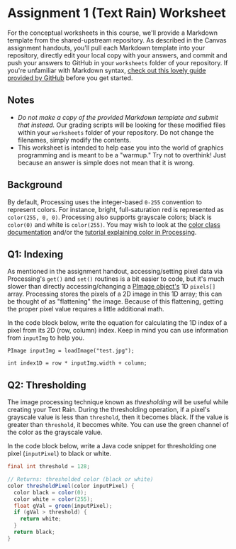 # Assignment 1 (Text Rain) Worksheet

For the conceptual worksheets in this course, we'll provide a Markdown
template from the shared-upstream repository. As described in the Canvas
assignment handouts, you'll pull each Markdown template into your repository,
directly edit your local copy with your answers, and commit and push your
answers to GitHub in your `worksheets` folder of your repository. If you're
unfamiliar with Markdown syntax, [check out this lovely guide provided by
GitHub](https://guides.github.com/features/mastering-markdown/) before you get
started.

## Notes

* _Do not make a copy of the provided Markdown template and submit that instead._
Our grading scripts will be looking for these modified files within your
`worksheets` folder of your repository. Do not change the filenames, simply
modify the contents.
* This worksheet is intended to help ease you into the world of graphics
programming and is meant to be a "warmup." Try not to overthink! Just because
an answer is simple does not mean that it is wrong.

## Background

By default, Processing uses the integer-based `0-255` convention to represent
colors. For instance, bright, full-saturation red is represented as
`color(255, 0, 0)`.  Processing also supports grayscale colors; black is
`color(0)` and white is `color(255)`. You may wish to look at the [color class
documentation](https://processing.org/reference/color_.html) and/or the
[tutorial explaining color in
Processing](https://processing.org/tutorials/color/).


## Q1: Indexing

As mentioned in the assignment handout, accessing/setting pixel data via
Processing's `get()` and `set()` routines is a bit easier to code, but it's
much slower than directly accessing/changing a [PImage
object's](https://processing.org/reference/PImage.html) 1D `pixels[]` array.
Processing stores the pixels of a 2D image in this 1D array; this can be
thought of as "flattening" the image. Because of this flattening, getting the
proper pixel value requires a little additional math.

In the code block below, write the equation for calculating the 1D index of a
pixel from its 2D (row, column) index. Keep in mind you can use information
from `inputImg` to help you.

```
PImage inputImg = loadImage("test.jpg");

int index1D = row * inputImg.width + column;
```


## Q2: Thresholding

The image processing technique known as *thresholding* will be useful while
creating your Text Rain. During the thresholding operation, if a pixel's
grayscale value is less than `threshold`, then it becomes black. If the
value is greater than `threshold`, it becomes white. You can use the green
channel of the color as the grayscale value.

In the code block below, write a Java code snippet for thresholding one pixel
(`inputPixel`) to black or white.

```java
final int threshold = 128;

// Returns: thresholded color (black or white)
color thresholdPixel(color inputPixel) {
  color black = color(0);
  color white = color(255);
  float gVal = green(inputPixel);
  if (gVal > threshold) {
    return white;
  }
  return black;
}
```
